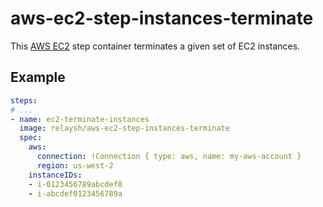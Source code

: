 # aws-ec2-step-instances-terminate

This [AWS EC2](https://aws.amazon.com/ec2/) step container terminates a given
set of EC2 instances.

## Example

```yaml
steps:
# ...
- name: ec2-terminate-instances
  image: relaysh/aws-ec2-step-instances-terminate
  spec:
    aws:
      connection: !Connection { type: aws, name: my-aws-account }
      region: us-west-2
    instanceIDs:
    - i-0123456789abcdef0
    - i-abcdef0123456789a
```
